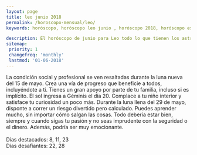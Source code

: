 ```yaml
---
layout: page
title: leo junio 2018 
permalink: /horoscopo-mensual/leo/
keywords: horóscopo, horóscopo leo junio , horóscopo 2018, horóscopo esperanza gracia, horoscop, horóscopos gratis, horoscopo leo, horoscopo leo 2018, Tarot, Astrologia, Zodíaco, leo, horoscopo gratis, horoscopo del mes 

description: El horóscopo de junio para Leo todo lo que tienen los astros preparados para este mes, amor, trabajo, familia. Todo sobre astrologia, tarot, predicciones.
sitemap:
 priority: 1
 changefreq: 'monthly'
 lastmod: '01-06-2018'
---
```



La condición social y profesional se ven resaltadas durante la luna nueva del 15 de mayo. Crea una vía de progreso que beneficie a todos, incluyéndote a ti. Tienes un gran apoyo por parte de tu familia, incluso si es implícito. El sol ingresa a Géminis el día 20. Complace a tu niño interior y satisface tu curiosidad un poco más. Durante la luna llena del 29 de mayo, disponte a correr un riesgo divertido pero calculado. Puedes aprender mucho, sin importar cómo salgan las cosas. Todo debería estar bien, siempre y cuando sigas tu pasión y no seas imprudente con la seguridad o el dinero. Además, podría ser muy emocionante. <br><br>Días destacados: 8, 11, 23<br>Días desafiantes: 22, 28